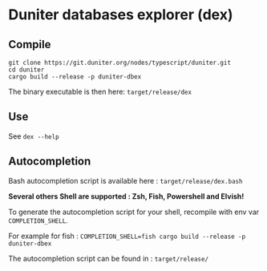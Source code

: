 # Duniter databases explorer (dex)

## Compile

    git clone https://git.duniter.org/nodes/typescript/duniter.git
    cd duniter
    cargo build --release -p duniter-dbex

The binary executable is then here:  `target/release/dex`

## Use

See `dex --help`

## Autocompletion

Bash autocompletion script is available here : `target/release/dex.bash`

**Several others Shell are supported : Zsh, Fish, Powershell and Elvish!**

To generate the autocompletion script for your shell, recompile with env var `COMPLETION_SHELL`.

For example for fish : `COMPLETION_SHELL=fish cargo build --release -p duniter-dbex`

The autocompletion script can be found in : `target/release/`
